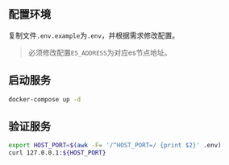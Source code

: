 ## 配置环境

复制文件`.env.example`为`.env`，并根据需求修改配置。

> 必须修改配置`ES_ADDRESS`为对应es节点地址。

## 启动服务

```bash
docker-compose up -d
```

## 验证服务

```bash
export HOST_PORT=$(awk -F= '/^HOST_PORT=/ {print $2}' .env)
curl 127.0.0.1:${HOST_PORT}
```
